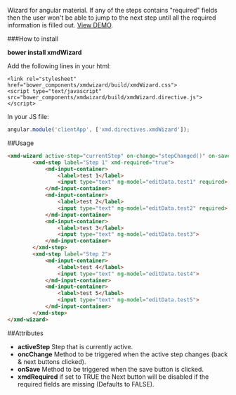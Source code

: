 Wizard for angular material. If any of the steps contains "required" fields then the user won't be able to jump to the next step until all the required information is filled out. [View DEMO](https://oscar09.github.io/xmdWizard/demo.html).

###How to install

**bower install xmdWizard**

Add the following lines in your html:
```
<link rel="stylesheet" href="bower_components/xmdwizard/build/xmdWizard.css">
<script type="text/javascript" src="bower_components/xmdwizard/build/xmdWizard.directive.js"></script>
```
In your JS file:
```javascript
angular.module('clientApp', ['xmd.directives.xmdWizard']);
```

##Usage
```html
<xmd-wizard active-step="currentStep" on-change="stepChanged()" on-save="wizardSaved()">
		<xmd-step label="Step 1" xmd-required="true">
			<md-input-container>
				<label>test 1</label>
				<input type="text" ng-model="editData.test1" required>
			</md-input-container>
			<md-input-container>
				<label>test 2</label>
				<input type="text" ng-model="editData.test2" required>
			</md-input-container>
			<md-input-container>
				<label>test 3</label>
				<input type="text" ng-model="editData.test3">
			</md-input-container>
		</xmd-step>
		<xmd-step label="Step 2">
			<md-input-container>
				<label>test 4</label>
				<input type="text" ng-model="editData.test4">
			</md-input-container>
			<md-input-container>
				<label>test 5</label>
				<input type="text" ng-model="editData.test5">
			</md-input-container>
		</xmd-step>
</xmd-wizard>
```

##Attributes
* **activeStep** Step that is currently active.
* **oncChange** Method to be triggered when the active step changes (back & next buttons clicked).
* **onSave** Method to be triggered when the save button is clicked.
* **xmdRequired** if set to TRUE the Next button will be disabled if the required fields are missing (Defaults to FALSE).
